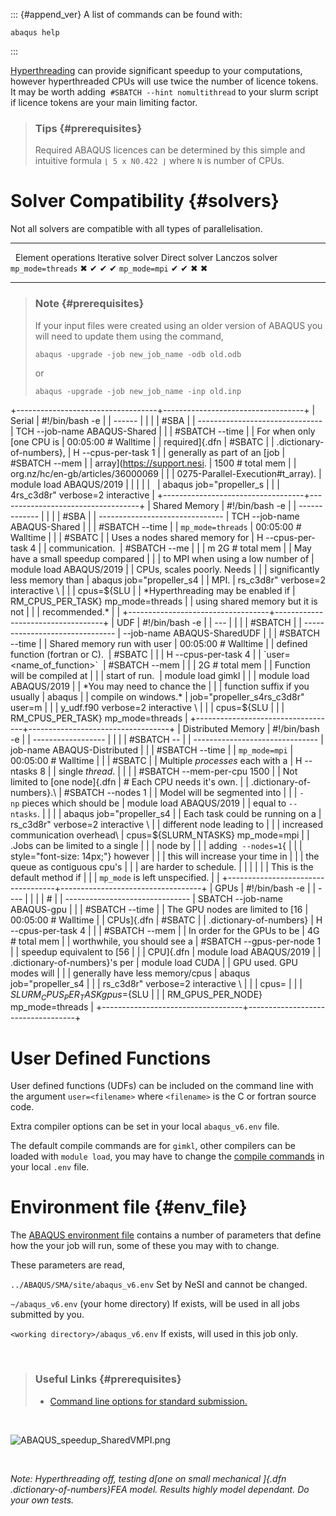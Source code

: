 ::: {#append_ver}
A list of commands can be found with:

    abaqus help
:::

[Hyperthreading](https://support.nesi.org.nz/hc/en-gb/articles/360000568236)
can provide significant speedup to your computations, however
hyperthreaded CPUs will use twice the number of licence tokens. It may
be worth adding  `#SBATCH --hint nomultithread` to your slurm script if
licence tokens are your main limiting factor.

<div>

</div>

<div>

> ### Tips {#prerequisites}
>
> Required ABAQUS licences can be determined by this simple and
> intuitive formula `⌊ 5 x N0.422 ⌋` where `N` is number of CPUs.

</div>

Solver Compatibility {#solvers}
====================

Not all solvers are compatible with all types of parallelisation.

  ------------------- -------------------- ------------------ --------------- ----------------
                      Element operations   Iterative solver   Direct solver   Lanczos solver
  `mp_mode=threads`   ✖                    ✔                  ✔               ✔
  `mp_mode=mpi`       ✔                    ✔                  ✖               ✖
  ------------------- -------------------- ------------------ --------------- ----------------

> ### Note {#prerequisites}
>
> If your input files were created using an older version of ABAQUS you
> will need to update them using the command,
>
>     abaqus -upgrade -job new_job_name -odb old.odb
>
> or
>
>     abaqus -upgrade -job new_job_name -inp old.inp

+-----------------------------------+-----------------------------------+
| Serial                            |     #!/bin/bash -e                |
| ------                            |                                   |
|                                   |     #SBA                          |
| -------------------------------   | TCH --job-name      ABAQUS-Shared |
|                                   |     #SBATCH --time                |
| For when only [one CPU is         |         00:05:00       # Walltime |
| required]{.dfn                    |     #SBATC                        |
| .dictionary-of-numbers},          | H --cpus-per-task 1               |
| generally as part of an [job      |     #SBATCH --mem                 |
| array](https://support.nesi.      |         1500          # total mem |
| org.nz/hc/en-gb/articles/36000069 |                                   |
| 0275-Parallel-Execution#t_array). |     module load ABAQUS/2019       |
|                                   |                                   |
|                                   |     abaqus job="propeller_s       |
|                                   | 4rs_c3d8r" verbose=2 interactive  |
+-----------------------------------+-----------------------------------+
| Shared Memory                     |     #!/bin/bash -e                |
| -------------                     |                                   |
|                                   |     #SBA                          |
| -------------------------------   | TCH --job-name      ABAQUS-Shared |
|                                   |     #SBATCH --time                |
| `mp_mode=threads`                 |         00:05:00       # Walltime |
|                                   |     #SBATC                        |
| Uses a nodes shared memory for    | H --cpus-per-task 4               |
| communication.                    |     #SBATCH --me                  |
|                                   | m           2G        # total mem |
| May have a small speedup compared |                                   |
| to MPI when using a low number of |     module load ABAQUS/2019       |
| CPUs, scales poorly. Needs        |                                   |
| significantly less memory than    |     abaqus job="propeller_s4      |
| MPI.                              | rs_c3d8r" verbose=2 interactive \ |
|                                   |         cpus=${SLU                |
| *Hyperthreading may be enabled if | RM_CPUS_PER_TASK} mp_mode=threads |
| using shared memory but it is not |                                   |
| recommended.*                     |                                   |
+-----------------------------------+-----------------------------------+
| UDF                               |     #!/bin/bash -e                |
| ---                               |                                   |
|                                   |     #SBATCH                       |
| -------------------------------   |  --job-name      ABAQUS-SharedUDF |
|                                   |     #SBATCH --time                |
| Shared memory run with user       |         00:05:00       # Walltime |
| defined function (fortran or C).  |     #SBATC                        |
|                                   | H --cpus-per-task 4               |
| `user=<name_of_function>`         |     #SBATCH --mem                 |
|                                   |            2G         # total mem |
| Function will be compiled at      |                                   |
| start of run.                     |     module load gimkl             |
|                                   |     module load ABAQUS/2019       |
| *You may need to chance the       |                                   |
| function suffix if you usually    |     abaqus                        |
| compile on windows.*              | job="propeller_s4rs_c3d8r" user=m |
|                                   | y_udf.f90 verbose=2 interactive \ |
|                                   |         cpus=${SLU                |
|                                   | RM_CPUS_PER_TASK} mp_mode=threads |
+-----------------------------------+-----------------------------------+
| Distributed Memory                |     #!/bin/bash -e                |
| ------------------                |                                   |
|                                   |     #SBATCH --                    |
| -------------------------------   | job-name      ABAQUS-Distributed  |
|                                   |     #SBATCH --time                |
| `mp_mode=mpi`                     |         00:05:00       # Walltime |
|                                   |     #SBATC                        |
| Multiple *processes* each with a  | H --ntasks        8               |
| single *thread*.                  |                                   |
|                                   |   #SBATCH --mem-per-cpu   1500    |
| Not limited to [one node]{.dfn    |        # Each CPU needs it's own. |
| .dictionary-of-numbers}.\         |     #SBATCH --nodes         1     |
| Model will be segmented into      |                                   |
| `-np` pieces which should be      |     module load ABAQUS/2019       |
| equal to `--ntasks`.              |                                   |
|                                   |     abaqus job="propeller_s4      |
| Each task could be running on a   | rs_c3d8r" verbose=2 interactive \ |
| different node leading to         |                                   |
| increased communication overhead\ |  cpus=${SLURM_NTASKS} mp_mode=mpi |
| .Jobs can be limited to a single  |                                   |
| node by                           |                                   |
| adding  `--nodes=1`{              |                                   |
| style="font-size: 14px;"} however |                                   |
| this will increase your time in   |                                   |
| the queue as contiguous cpu\'s    |                                   |
| are harder to schedule.           |                                   |
|                                   |                                   |
| This is the default method if     |                                   |
| `mp_mode` is left unspecified.    |                                   |
+-----------------------------------+-----------------------------------+
| GPUs                              |     #!/bin/bash -e                |
| ----                              |                                   |
|                                   |     #                             |
| -------------------------------   | SBATCH --job-name      ABAQUS-gpu |
|                                   |     #SBATCH --time                |
| The GPU nodes are limited to [16  |         00:05:00       # Walltime |
| CPUs]{.dfn                        |     #SBATC                        |
| .dictionary-of-numbers}           | H --cpus-per-task 4               |
|                                   |     #SBATCH --mem                 |
| In order for the GPUs to be       |            4G         # total mem |
| worthwhile, you should see a      |     #SBATCH --gpus-per-node 1     |
| speedup equivalent to [56         |                                   |
| CPU]{.dfn                         |     module load ABAQUS/2019       |
| .dictionary-of-numbers}\'s per    |     module load CUDA              |
| GPU used. GPU modes will          |                                   |
| generally have less memory/cpus   |     abaqus job="propeller_s4      |
|                                   | rs_c3d8r" verbose=2 interactive \ |
|                                   |         cpus=                     |
|                                   | ${SLURM_CPUS_PER_TASK} gpus=${SLU |
|                                   | RM_GPUS_PER_NODE} mp_mode=threads |
+-----------------------------------+-----------------------------------+

User Defined Functions 
=======================

User defined functions (UDFs) can be included on the command line with
the argument `user=<filename>` where `<filename>` is the C or fortran
source code.

Extra compiler options can be set in your local `abaqus_v6.env` file.

The default compile commands are for `gimkl`, other compilers can be
loaded with `module load`, you may have to change the [compile
commands](https://support.nesi.org.nz/hc/en-gb/articles/360000329015) in
your local `.env` file.

Environment file {#env_file}
================

The [ABAQUS environment
file](http://media.3ds.com/support/simulia/public/v613/installation-and-licensing-guides/books/sgb/default.htm?startat=ch04s01.html) contains
a number of parameters that define how the your job will run, some of
these you may with to change.

These parameters are read, 

`../ABAQUS/SMA/site/abaqus_v6.env` Set by NeSI and cannot be changed.

`~/abaqus_v6.env` (your home directory) If exists, will be used in all
jobs submitted by you.

`<working directory>/abaqus_v6.env` If exists, will used in this job
only.

 

> ### Useful Links {#prerequisites}
>
> -   [Command line options for standard
>     submission.](https://www.sharcnet.ca/Software/Abaqus610/Documentation/docs/v6.10/books/usb/default.htm?startat=pt01ch03s02abx02.html)

 

![ABAQUS\_speedup\_SharedVMPI.png](https://support.nesi.org.nz/hc/article_attachments/360002123695/ABAQUS_speedup_SharedVMPI.png)

 

*Note: Hyperthreading off, testing d[one on small mechanical ]{.dfn
.dictionary-of-numbers}FEA model. Results highly model dependant. Do
your own tests.*

